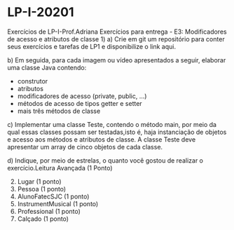# LP-I-20201
Exercícios de LP-I-Prof.Adriana
Exercícios para entrega - E3: Modificadores de acesso e atributos de classe
1)
a) Crie em git um repositório para conter seus exercícios e tarefas de LP1 e disponibilize o link aqui.

b) Em seguida, para cada imagem ou vídeo apresentados a seguir, elaborar uma classe Java contendo:
- construtor
- atributos
- modificadores de acesso (private, public, ...)
- métodos de acesso de tipos getter e setter
- mais três métodos de classe

c) Implementar uma classe Teste, contendo o método main, por meio da qual essas classes possam ser testadas,isto é, haja instanciação de objetos e acesso aos métodos e atributos de classe. A classe Teste deve apresentar um array de cinco objetos de cada classe.

d) Indique, por meio de estrelas, o quanto você gostou de realizar o exercício.Leitura Avançada
(1 Ponto)

2) Lugar (1 ponto)
3) Pessoa (1 ponto)
4) AlunoFatecSJC  (1 ponto)
5) InstrumentMusical (1 ponto)
6) Professional (1 ponto)
7) Calçado  (1 ponto)


